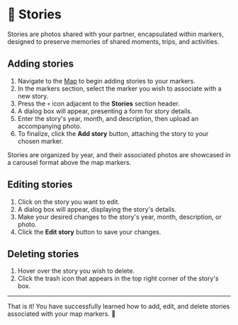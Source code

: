 # 📝 Stories

Stories are photos shared with your partner, encapsulated within markers, designed to preserve memories of shared moments, trips, and activities.

## Adding stories

1. Navigate to the <a href="/app/map">Map</a> to begin adding stories to your markers.
2. In the markers section, select the marker you wish to associate with a new story.
3. Press the `+` icon adjacent to the **Stories** section header.
4. A dialog box will appear, presenting a form for story details.
5. Enter the story's year, month, and description, then upload an accompanying photo.
6. To finalize, click the **Add story** button, attaching the story to your chosen marker.

Stories are organized by year, and their associated photos are showcased in a carousel format above the map markers.

## Editing stories

1. Click on the story you want to edit.
2. A dialog box will appear, displaying the story's details.
3. Make your desired changes to the story's year, month, description, or photo.
4. Click the **Edit story** button to save your changes.

## Deleting stories

1. Hover over the story you wish to delete.
2. Click the trash icon that appears in the top right corner of the story's box.

---

That is it! You have successfully learned how to add, edit, and delete stories associated with your map markers. 📸

